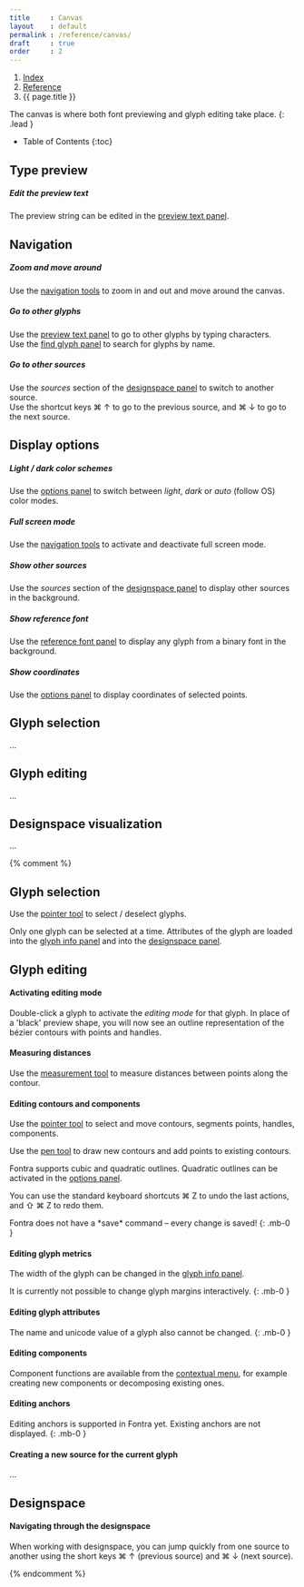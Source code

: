 ```yaml
---
title     : Canvas
layout    : default
permalink : /reference/canvas/
draft     : true
order     : 2
---
```


<nav aria-label="breadcrumb">
  <ol class="breadcrumb small">
    <li class="breadcrumb-item"><a href="{{ site.url }}">Index</a></li>
    <li class="breadcrumb-item"><a href="../../reference">Reference</a></li>
    <li class="breadcrumb-item active" aria-current="page">{{ page.title }}</li>
  </ol>
</nav>

The canvas is where both font previewing and glyph editing take place.
{: .lead }

* Table of Contents
{:toc}


Type preview
------------
  
##### Edit the preview text

The preview string can be edited in the [preview text panel]. 


Navigation
----------

##### Zoom and move around

Use the [navigation tools] to zoom in and out and move around the canvas.

##### Go to other glyphs

Use the [preview text panel] to go to other glyphs by typing characters.  
Use the [find glyph panel] to search for glyphs by name.

##### Go to other sources

Use the *sources* section of the [designspace panel] to switch to another source.  
Use the shortcut keys ⌘ ↑ to go to the previous source, and ⌘ ↓ to go to the next source.


Display options
---------------

##### Light / dark color schemes

Use the [options panel] to switch between *light*, *dark* or *auto* (follow OS) color modes.

##### Full screen mode

Use the [navigation tools] to activate and deactivate full screen mode.

##### Show other sources

Use the *sources* section of the [designspace panel] to display other sources in the background.

##### Show reference font

Use the [reference font panel] to display any glyph from a binary font in the background.

##### Show coordinates

Use the [options panel] to display coordinates of selected points.


Glyph selection
---------------

...


Glyph editing
-------------

...


Designspace visualization
-------------------------

...


{% comment %}

Glyph selection
---------------

Use the [pointer tool] to select / deselect glyphs.

Only one glyph can be selected at a time. Attributes of the glyph are loaded into the [glyph info panel](#) and into the [designspace panel](#).

Glyph editing
-------------

#### Activating editing mode

Double-click a glyph to activate the *editing mode* for that glyph. In place of a 'black' preview shape, you will now see an outline representation of the bézier contours with points and handles.

#### Measuring distances

Use the [measurement tool] to measure distances between points along the contour.

#### Editing contours and components

Use the [pointer tool] to select and move contours, segments points, handles, components.

Use the [pen tool] to draw new contours and add points to existing contours.

Fontra supports cubic and quadratic outlines. Quadratic outlines can be activated in the [options panel].

You can use the standard keyboard shortcuts ⌘ Z to undo the last actions, and ⇧ ⌘ Z to redo them.

<div class="alert alert-warning" role="alert" markdown='1'>
<i class="bi bi-exclamation-circle me-1"></i> Fontra does not have a *save* command – every change is saved!
{: .mb-0 }
</div>

#### Editing glyph metrics

The width of the glyph can be changed in the [glyph info panel].

<div class="alert alert-warning" role="alert" markdown='1'>
<i class="bi bi-exclamation-circle me-1"></i> It is currently not possible to change glyph margins interactively.
{: .mb-0 }
</div>

#### Editing glyph attributes

<div class="alert alert-warning" role="alert" markdown='1'>
<i class="bi bi-exclamation-circle me-1"></i> 
The name and unicode value of a glyph also cannot be changed.
{: .mb-0 }
</div>

#### Editing components

Component functions are available from the [contextual menu], for example creating new components or decomposing existing ones.

#### Editing anchors

<div class="alert alert-warning" role="alert" markdown='1'>
<i class="bi bi-exclamation-circle me-1"></i> Editing anchors is supported in Fontra yet. Existing anchors are not displayed.
{: .mb-0 }
</div>

#### Creating a new source for the current glyph

...


Designspace
-----------

#### Navigating through the designspace

When working with designspace, you can jump quickly from one source to another using the short keys ⌘ ↑ (previous source) and ⌘ ↓ (next source).



[preview text panel]: #
[glyph info panel]: # 
[designspace panel]: #
[options panel]: # 
[navigation tools]: #
[pointer tool]: #
[pen tool]: #
[measurement tool]: #
[contextual menu]: #

{% endcomment %}


[navigation tools]: ../navigation
[preview text panel]: ../panels/preview-text
[find glyph panel]: ../panels/find-glyph
[designspace panel]: ../panels/designspace
[options panel]: ../panels/options
[reference font panel]: ../panels/reference-font
